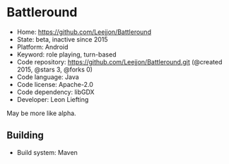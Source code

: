 # Battleround

- Home: https://github.com/Leejjon/Battleround
- State: beta, inactive since 2015
- Platform: Android
- Keyword: role playing, turn-based
- Code repository: https://github.com/Leejjon/Battleround.git (@created 2015, @stars 3, @forks 0)
- Code language: Java
- Code license: Apache-2.0
- Code dependency: libGDX
- Developer: Leon Liefting

May be more like alpha.

## Building

- Build system: Maven

